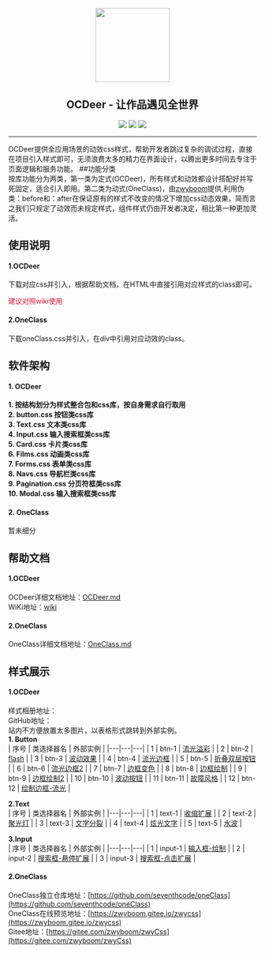 <div align="center">
    <img width="150" height="150"  src="https://www.ocdeer.cn/show/logo/426.png" > 
</div>
<h2 align="center">OCDeer - 让作品遇见全世界</h2>
<div align="center">

![](https://img.shields.io/badge/Language-html+css-red) ![](https://img.shields.io/badge/Version-0.2.0-blue) ![](https://img.shields.io/badge/QQ群-242750170-green)

</div>

---


OCDeer提供全应用场景的动效css样式，帮助开发者跳过复杂的调试过程，直接在项目引入样式即可，无须浪费太多的精力在界面设计，以腾出更多时间去专注于页面逻辑和服务功能。
##功能分类  
按库功能分为两类，第一类为定式(OCDeer)，所有样式和动效都设计搭配好并写死固定，适合引入即用。第二类为动式(OneClass)，由[zwyboom](https://github.com/seventhcode)提供,利用伪类：before和：after在保证原有的样式不改变的情况下增加css动态效果，简而言之我们只规定了动效而未规定样式，组件样式仍由开发者决定，相比第一种更加灵活。  
## 使用说明  
#### 1.OCDeer
下载对应css并引入，根据帮助文档，在HTML中直接引用对应样式的class即可。
<p style="color: #DC143C">建议对照wiki使用</p>  

#### 2.OneClass
下载oneClass.css并引入，在div中引用对应动效的class。
## 软件架构  
#### 1. OCDeer  
**1. 按结构划分为样式整合包和css库，按自身需求自行取用**  
**2. button.css 按钮类css库**   
**3. Text.css 文本类css库**  
**4. Input.css 输入搜索框类css库**  
**5. Card.css 卡片类css库**  
**6. Films.css 动画类css库**  
**7. Forms.css 表单类css库**  
**8. Navs.css 导航栏类css库**  
**9. Pagination.css 分页符框类css库**  
**10. Modal.css 输入搜索框类css库**  

#### 2. OneClass
暂未细分

## 帮助文档  
#### 1.OCDeer  
OCDeer详细文档地址：[OCDeer.md](https://)  
WiKi地址：[wiki](https://)
#### 2.OneClass  
OneClass详细文档地址：[OneClass.md](https://)  

## 样式展示  
#### 1.OCDeer  
样式相册地址：  
GitHub地址：  
站内不方便放置太多图片，以表格形式跳转到外部实例。  
 **1. Button**  
| 序号  | 类选择器名  | 外部实例  |
|---|---|---|
| 1  | btn-1  | [流光溢彩](https://www.ocdeer.cn/ocdeer/ocdeer/btn1.html)  |
| 2  | btn-2  | [flash](http://www.ocdeer.cn/ocdeer/ocdeer/btn2.html)  |
| 3  | btn-3  | [波动效果](http://www.ocdeer.cn/ocdeer/ocdeer/btn3.html)  |
| 4  | btn-4  | [流光边框](http://www.ocdeer.cn/ocdeer/ocdeer/btn4.html)  |
| 5  | btn-5  | [折叠双层按钮](http://www.ocdeer.cn/ocdeer/ocdeer/btn5.html)  |
| 6  | btn-6  | [流光边框2](https://www.ocdeer.cn/ocdeer/btn6/index6.html)  |
| 7  | btn-7  | [边框变色](https://www.ocdeer.cn/ocdeer/btn7/index.html)  |
| 8  | btn-8  | [边框绘制](https://www.ocdeer.cn/ocdeer/abutton/btn8.html)  |
| 9  | btn-9  | [边框绘制2](https://www.ocdeer.cn/ocdeer/btn9/index.html)  |
| 10  | btn-10  | [波动按钮](https://www.ocdeer.cn/ocdeer/btn10/index.html)  |
| 11  | btn-11  | [故障风格](https://www.ocdeer.cn/ocdeer/btn11/index.html)  |
| 12  | btn-12  | [绘制边框-流光](https://www.ocdeer.cn/ocdeer/btn12/index.html)  |  

 **2.Text**  
| 序号  | 类选择器名  | 外部实例  |
|---|---|---|
| 1  | text-1  | [收缩扩展](http://www.ocdeer.cn/ocdeer/ocdeer/text1.html)  |
| 2  | text-2  | [聚光灯](http://www.ocdeer.cn/ocdeer/ocdeer/text2.html)  |
| 3  | text-3  | [文字分裂](https://www.ocdeer.cn/ocdeer/text3/text3.html)  |
| 4  | text-4  | [炫光文字](http://www.ocdeer.cn/ocdeer/ocdeer/text4.html)  |
| 5  | text-5  | [水波](https://www.ocdeer.cn/ocdeer/text5/index.html)  |  

 **3.Input**  
| 序号  | 类选择器名  | 外部实例  |
|---|---|---|
| 1  | input-1  | [输入框-绘制](https://www.ocdeer.cn/ocdeer/input/input1.html)  |
| 2  | input-2  | [搜索框-悬停扩展](https://www.ocdeer.cn/ocdeer/input/input2.html)  |
| 3  | input-3  | [搜索框-点击扩展](https://www.ocdeer.cn/ocdeer/input/input3.html)  |

#### 2.OneClass  
OneClass独立仓库地址：[https://github.com/seventhcode/oneClass](https://github.com/seventhcode/oneClass)  
OneClass在线预览地址：[https://zwyboom.gitee.io/zwycss](https://zwyboom.gitee.io/zwycss)  
Gitee地址：[https://gitee.com/zwyboom/zwyCss](https://gitee.com/zwyboom/zwyCss)  
 



